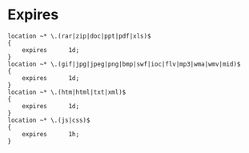 Expires
=====

    location ~* \.(rar|zip|doc|ppt|pdf|xls)$
    {
        expires      1d;
    }   
    location ~* \.(gif|jpg|jpeg|png|bmp|swf|ioc|flv|mp3|wma|wmv|mid)$
    {
        expires      1d;
    }   
    location ~* \.(htm|html|txt|xml)$
    {
        expires      1d;
    }   
    location ~* \.(js|css)$
    {
        expires      1h;
    } 